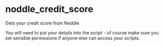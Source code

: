 # noddle_credit_score
Gets your credit score from Noddle

You will need to put your details into the script - of course make
sure you set sensible permissions if anyone else can access your
scripts.
